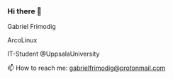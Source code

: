 ### Hi there 👋

Gabriel Frimodig

ArcoLinux

IT-Student @UppsalaUniversity

📫 How to reach me: gabrielfrimodig@protonmail.com

<!--
**gabrielfrimodig/gabrielfrimodig** is a ✨ _special_ ✨ repository because its `README.md` (this file) appears on your GitHub profile.

Here are some ideas to get you started:

- 🔭 I’m currently working on ...
- 🌱 I’m currently learning ...
- 👯 I’m looking to collaborate on ...
- 🤔 I’m looking for help with ...
- 💬 Ask me about ...
- 📫 How to reach me: ...
- 😄 Pronouns: ...
- ⚡ Fun fact: ...
-->
